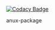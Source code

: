 
[![Codacy Badge](https://api.codacy.com/project/badge/Grade/3f13c3a3282040d8bea4c9a685c74d08)](https://app.codacy.com/app/Anupheaus/anux-package?utm_source=github.com&utm_medium=referral&utm_content=Anupheaus/anux-package&utm_campaign=Badge_Grade_Dashboard)

anux-package
